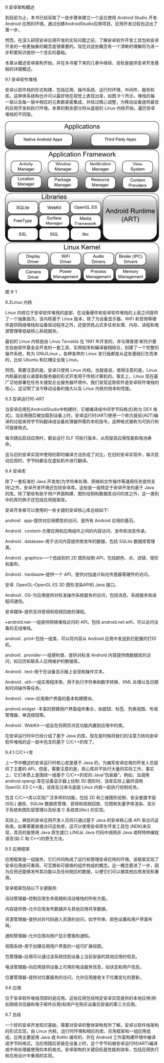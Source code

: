 9.安卓架构概述

到目前为止，本书已经采取了一些步骤来建立一个适合使用 Android Studio 开发 Android 应用的环境。通过创建AndroidStudio应用项目，应用开发过程也迈出了第一步。

然而，在深入研究安卓应用开发的实际问题之前，了解安卓软件开发工具包和安卓开发的一些更抽象的概念是很重要的。现在对这些概念有一个清晰的理解将为进一步积累知识提供一个坚实的基础。

本章从概述安卓架构开始，并在本书接下来的几章中继续，目标是提供安卓开发基础的详细概述。

9.1 安卓软件堆栈

安卓以软件栈的形式构建，包括应用、操作系统、运行时环境、中间件、服务和库。这种体系结构也许可以最好地在视觉上表现出来，如图 9-1 所示。堆栈的每一层以及每一层中相应的元素都紧密集成，并经过精心调整，为移动设备提供最佳的应用开发和执行环境。本章的剩余部分将从底层的 Linux 内核开始，遍历安卓堆栈的不同层。

![](img/Image2438.jpg)

图 9-1

9.2Linux 内核

Linux 内核位于安卓软件堆栈的底部，在设备硬件和安卓软件堆栈的上层之间提供了一个抽象层次。该内核基于 Linux 版本，除了为设备显示器、WiFi 和音频等硬件提供网络堆栈和设备驱动程序之外，还提供抢占式多任务处理、内存、进程和电源管理等低级核心系统服务。

最初的 Linux 内核是由 Linus Torvalds 在 1991 年开发的，并与理查德·斯托尔曼在自由软件基金会开发的一套工具、实用程序和编译器相结合，创建了一个完整的操作系统，称为 GNU/Linux 。各种各样的 Linux 发行版都是从这些基础衍生而来的，比如 Ubuntu 和红帽企业版 Linux。

然而，需要注意的是，安卓只使用 Linux 内核。也就是说，值得注意的是，Linux 内核最初是以桌面和服务器的形式开发用于传统计算机的。事实上，Linux 现在最广泛地部署在任务关键型企业服务器环境中。我们发现这款软件是安卓软件堆栈的核心，这证明了当今移动设备的强大以及 Linux 内核的效率和性能。

9.3 安卓运行时–ART

当安卓应用在AndroidStudio中构建时，它被编译成中间字节码格式(称为 DEX 格式)。当应用随后被加载到设备上时，安卓运行时(ART)使用一个称为提前(AOT)编译的过程来将字节码翻译成设备处理器所需的本机指令。这种格式被称为可执行和可链接格式。

每次随后启动应用时，都会运行 ELF 可执行版本，从而提高应用性能和电池寿命。

这与旧的安卓实现中使用的即时编译方法形成了对比，在旧的安卓实现中，每次启动应用时，字节码都会在虚拟机中进行翻译。

9.4 安卓库

除了一套标准的 Java 开发库(为字符串处理、网络和文件操作等通用任务提供支持)之外，安卓开发环境还包括安卓库。这些是一组特定于安卓开发的基于 Java 的库。除了那些有助于用户界面构建、图形绘制和数据库访问的库之外，这一类别中的库的例子还包括应用框架库。

安卓开发者可以使用的一些关键的安卓核心库总结如下:

android . app–提供对应用模型的访问，是所有 Android 应用的基石。

Android . content–方便应用和应用组件之间的内容访问、发布和消息传递。

Android . database–用于访问内容提供商发布的数据，包括 SQLite 数据库管理类。

Android . graphics–一个低级别的 2D 图形绘制 API，包括颜色、点、滤镜、矩形和画布。

Android . hardware–提供一个 API，提供对加速计和光传感器等硬件的访问。

安卓. OpenGL–OpenGL ES 3D 图形渲染API的 Java 接口。

Android . OS–为应用提供对标准操作系统服务的访问，包括消息、系统服务和进程间通信。

安卓媒体–提供支持音频和视频回放的课程。

•android.net-一组提供网络堆栈访问的 API。包括 android.net.wifi，可以访问设备的无线堆栈。

android . print–包括一组类，可以将内容从 Android 应用中发送到已配置的打印机。

android . provider–一组便利类，提供对标准 Android 内容提供商数据库的访问，如日历和联系人应用维护的数据库。

Android . text–用于在设备显示器上呈现和操作文本。

Android . util–一组实用程序类，用于执行字符串和数字转换、XML 处理以及日期和时间操作等任务。

Android . view–应用用户界面的基本构建模块。

android.widget -丰富的预建用户界面组件集合，如按钮、标签、列表视图、布局管理器、单选按钮等。

Android . WebKit–一组旨在将网页浏览功能内置到应用中的类。

在安卓运行时中已经介绍了基于 Java 的库，现在是时候将我们的注意力转向安卓软件堆栈的这一层中包含的基于 C/C++的库了。

9.4.1 C/C++库

上一节中概述的安卓运行时核心库是基于 Java 的，为编写安卓应用的开发人员提供了主要的 API。但是，需要注意的是，核心库并不执行大量的实际工作，事实上，它们本质上是围绕一组基于 C/C++的库的 Java“包装器”。例如，当调用 android.opengl 库在设备显示器上绘制 3D 图形时，该库实际上最终调用 OpenGL ES C++库，该库反过来与底层 Linux 内核一起执行绘制任务。

包含 C/C++库以实现广泛多样的功能，包括 2D 和三维图形绘制、安全套接字层(SSL) 通信、SQLite 数据库管理、音频和视频回放、位图和矢量字体渲染、显示子系统和图形层管理以及标准 C 系统库(libc) 的实现。

实际上，典型的安卓应用开发人员将只通过基于 Java 的安卓核心库 API 来访问这些库。如果需要直接访问这些库，这可以使用安卓原生开发工具包 (NDK)来实现，其目的是使用 Java 原生接口 (JNI)从 Java 代码中调用非 Java 或柯特林编程语言(如 C 和 C++)的原生方法。

9.5 应用框架

应用框架是一组服务，它们共同构成了运行和管理安卓应用的环境。该框架实现了安卓应用由可重用、可互换和可替换的组件构成的概念。这一概念更进了一步，因为应用还能够发布其功能以及任何相应的数据，以便它们可以被其他应用发现和重用。

安卓框架包括以下关键服务:

活动管理器–控制应用生命周期和活动堆栈的所有方面。

内容提供商–允许应用发布数据并与其他应用共享数据。

资源管理器–提供对非代码嵌入资源的访问，如字符串、颜色设置和用户界面布局。

通知管理器–允许应用向用户显示警报和通知。

视图系统–用于创建应用用户界面的一组可扩展视图。

包管理器–应用可以通过该系统找到设备上当前安装的其他应用的信息。

电话管理器–向应用提供设备上可用的电话服务信息，如状态和用户信息。

位置管理器–提供对位置服务的访问，允许应用接收关于位置变化的更新。

9.6 应用

位于安卓软件堆栈顶部的是应用。这些应用包括特定安卓实现提供的本地应用(例如网络浏览器和电子邮件应用)和用户在购买设备后安装的第三方应用。

9.7 总结

一个好的安卓开发知识基础，需要对安卓的整体架构有所了解。安卓以软件栈架构的形式实现，由 Linux 内核、运行时环境和相应的库、应用框架和一组应用组成。应用主要是用 Java 或 Kotlin 编写的，并在 Android 工作室构建环境中编译成字节码格式。当应用随后安装在设备上时，这个字节码被安卓运行时(ART)编译成中央处理器使用的本机格式。安卓架构的关键目标是性能和效率，包括应用执行和应用设计中重用的实现。